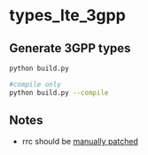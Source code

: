 # types_lte_3gpp

## Generate 3GPP types

```sh
python build.py

#compile only
python build.py --compile
```

## Notes

- rrc should be [manually patched](https://github.com/tramex/types_lte_3gpp/commit/0e13de441e98f35f0937ef1bcd8a705e101ddd40#r141406205)
